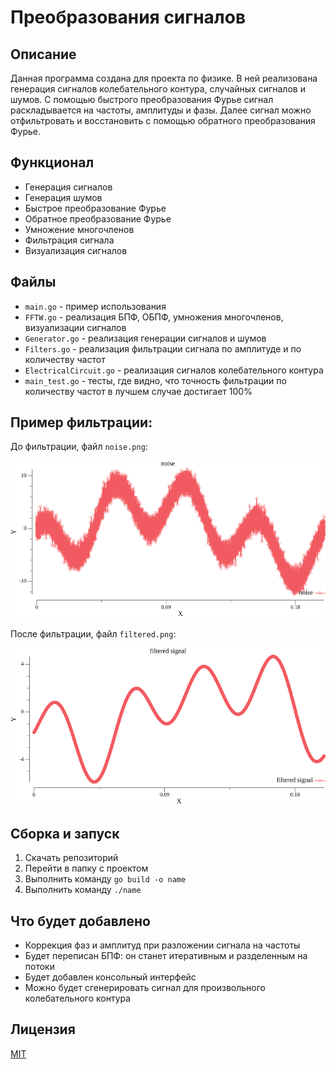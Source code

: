 # Преобразования сигналов

## Описание

Данная программа создана для проекта по физике. В ней реализована генерация сигналов колебательного контура, случайных сигналов и шумов. С помощью быстрого преобразования Фурье сигнал раскладывается на частоты, амплитуды и фазы. Далее сигнал можно отфильтровать и восстановить с помощью обратного преобразования Фурье.

## Функционал

  * Генерация сигналов
  * Генерация шумов
  * Быстрое преобразование Фурье
  * Обратное преобразование Фурье
  * Умножение многочленов
  * Фильтрация сигнала
  * Визуализация сигналов

## Файлы

  * `main.go` - пример использования
  * `FFTW.go` - реализация БПФ, ОБПФ, умножения многочленов, визуализации сигналов
  * `Generator.go` - реализация генерации сигналов и шумов
  * `Filters.go` - реализация фильтрации сигнала по амплитуде и по количеству частот
  * `ElectricalCircuit.go` - реализация сигналов колебательного контура
  * `main_test.go` - тесты, где видно, что точность фильтрации по количеству частот в лучшем случае достигает 100%

## Пример фильтрации:

До фильтрации, файл `noise.png`:

![Image alt](https://github.com/KirillSozin/SignalConversions/blob/main/noise.png)

После фильтрации, файл `filtered.png`:

![Image alt](https://github.com/KirillSozin/SignalConversions/blob/main/filtered.png)

## Сборка и запуск

  1. Скачать репозиторий
  2. Перейти в папку с проектом
  3. Выполнить команду `go build -o name`
  4. Выполнить команду `./name`

## Что будет добавлено

  * Коррекция фаз и амплитуд при разложении сигнала на частоты
  * Будет переписан БПФ: он станет итеративным и разделенным на потоки
  * Будет добавлен консольный интерфейс
  * Можно будет сгенерировать сигнал для произвольного колебательного контура

## Лицензия

[MIT](https://choosealicense.com/licenses/mit/)